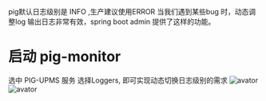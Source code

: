 pig默认日志级别是 INFO ,生产建议使用ERROR
当我们遇到某些bug 时，动态调整log 输出日志非常有效，spring boot admin 提供了这样的功能。

# 启动 pig-monitor
选中 PIG-UPMS 服务 
选择Loggers, 即可实现动态切换日志级别的需求
![avator](http://pic.pig4cloud.com/20190221130054_iVj4Yp_Screenshot.jpeg)
![avator](http://pic.pig4cloud.com/20190221130731_kXf3xS_Screenshot.jpeg)